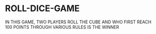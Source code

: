 # ROLL-DICE-GAME
IN THIS GAME, TWO PLAYERS ROLL THE CUBE AND WHO FIRST REACH 100 POINTS THROUGH VARIOUS RULES IS THE WINNER
